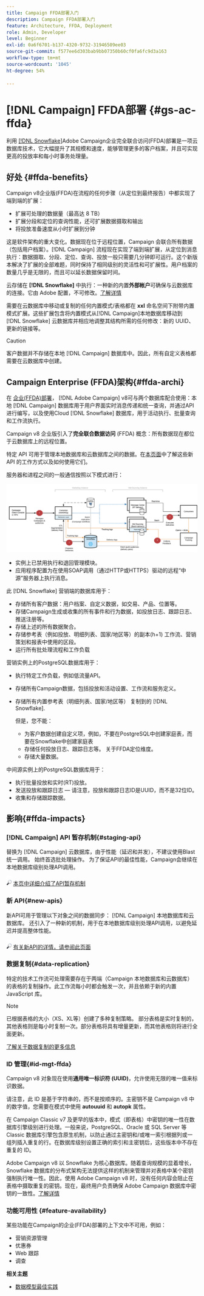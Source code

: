 ```yaml
---
title: Campaign FFDA部署入门
description: Campaign FFDA部署入门
feature: Architecture, FFDA, Deployment
role: Admin, Developer
level: Beginner
exl-id: 0a6f6701-b137-4320-9732-31946509ee03
source-git-commit: f577ee6d303bab9bb07350b60cf0fa6fc9d3a163
workflow-type: tm+mt
source-wordcount: '1045'
ht-degree: 54%

---
```


# [!DNL Campaign] FFDA部署 {#gs-ac-ffda}

利用 [[!DNL Snowflake]](https://www.snowflake.com/)Adobe Campaign企业完全联合访问(FFDA)部署是一项云数据库技术，它大幅提升了其规模和速度，能够管理更多的客户档案，并且可实现更高的投放率和每小时事务处理量。

## 好处 {#ffda-benefits}

Campaign v8企业版(FFDA)在流程的任何步骤（从定位到最终报告）中都实现了端到端的扩展：

* 扩展可处理的数据量（最高达 8 TB）
* 扩展分段和定位的查询性能，还可扩展数据摄取和输出
* 将投放准备速度从小时扩展到分钟

这是软件架构的重大变化。数据现在位于远程位置，Campaign 会联合所有数据（包括用户档案）。[!DNL Campaign] 流程现在实现了端到端扩展，从定位到消息执行：数据摄取、分段、定位、查询、投放一般只需要几分钟即可运行。这个新版本解决了扩展的全部难题，同时保持了相同级别的灵活性和可扩展性。用户档案的数量几乎是无限的，而且可以延长数据保留时间。

云存储在 **[!DNL Snowflake]** 中执行：一种新的内置&#x200B;**外部帐户**&#x200B;可确保与云数据库的连接。它由 Adobe 配置，不可修改。[了解详情](../config/external-accounts.md)

需要在云数据库中移动或复制的任何内置模式/表格都在 **xxl** 命名空间下附带内置模式扩展。这些扩展包含将内置模式从[!DNL Campaign]本地数据库移动到 [!DNL Snowflake] 云数据库并相应地调整其结构所需的任何修改：新的 UUID、更新的链接等。

>[!CAUTION]
>
> 客户数据并不存储在本地 [!DNL Campaign] 数据库中。因此，所有自定义表格都需要在云数据库中创建。
>

## Campaign Enterprise (FFDA)架构{#ffda-archi}

在 [企业(FFDA)部署](../architecture/enterprise-deployment.md)， [!DNL Adobe Campaign] v8可与两个数据库配合使用：本地 [!DNL Campaign] 数据库用于用户界面实时消息传递和统一查询，并通过API进行编写，以及使用Cloud [!DNL Snowflake] 数据库，用于活动执行、批量查询和工作流执行。

Campaign v8 企业版引入了&#x200B;**完全联合数据访问** (FFDA) 概念：所有数据现在都位于云数据库上的远程位置。

特定 API 可用于管理本地数据库和云数据库之间的数据。在[本页面](new-apis.md)中了解这些新 API 的工作方式以及如何使用它们。

服务器和进程之间的一般通信按照以下模式进行：

![](assets/architecture.png)

* 实例上已禁用执行和退回管理模块。
* 应用程序配置为在使用SOAP调用（通过HTTP或HTTPS）驱动的远程“中源”服务器上执行消息。

此 [!DNL Snowflake] 营销端的数据库用于：

* 存储所有客户数据：用户档案、自定义数据，如交易、产品、位置等。
* 存储Campaign生成或收集的所有事件和行为数据，如投放日志、跟踪日志、推送注册等。
* 存储上述的所有数据聚合。
* 存储参考表（例如投放、明细列表、国家/地区等）的副本(h+1) 工作流、营销策划和报表中使用的区段。
* 运行所有批处理流程和工作负载


营销实例上的PostgreSQL数据库用于：

* 执行特定工作负载，例如低流量API。
* 存储所有Campaign数据，包括投放和活动设置、工作流和服务定义。
* 存储所有内置参考表（明细列表、国家/地区等） 复制到的 [!DNL Snowflake].

  但是，您不能：
   * 为客户数据创建自定义项，例如，不要在PostgreSQL中创建家庭表，而要在Snowflake中创建家庭表
   * 存储任何投放日志、跟踪日志等。 关于FFDA定位维度。
   * 存储大量数据。


中间源实例上的PostgreSQL数据库用于：

* 执行批量投放和实时(RT)投放。
* 发送投放和跟踪日志 — 请注意，投放和跟踪日志ID是UUID，而不是32位ID。
* 收集和存储跟踪数据。


## 影响{#ffda-impacts}

### [!DNL Campaign] API 暂存机制{#staging-api}

替换为 [!DNL Campaign] 云数据库，由于性能（延迟和并发），不建议使用Blast统一调用。 始终首选批处理操作。 为了保证API的最佳性能，Campaign会继续在本地数据库级别处理API调用。

![](../assets/do-not-localize/glass.png) [本页中详细介绍了API暂存机制](staging.md)

### 新 API{#new-apis}

新API可用于管理以下对象之间的数据同步： [!DNL Campaign] 本地数据库和云数据库。 还引入了一种新的机制，用于在本地数据库级别处理API调用，以避免延迟并提高整体性能。

![](../assets/do-not-localize/glass.png) [有关新API的详情，请参阅此页面](new-apis.md)


### 数据复制{#data-replication}

特定的技术工作流可处理需要存在于两端（Campaign 本地数据库和云数据库）的表格的复制操作。此工作流每小时都会触发一次，并且依赖于新的内置 JavaScript 库。

>[!NOTE]
>
> 已根据表格的大小（XS、XL等）创建了多种复制策略。
> 部分表格是实时复制的，其他表格则是每小时复制一次。部分表格将具有增量更新，而其他表格则将进行全面更新。
>

[了解关于数据复制的更多信息](replication.md)

### ID 管理{#id-mgt-ffda}

Campaign v8 对象现在使用&#x200B;**通用唯一标识符 (UUID)**，允许使用无限的唯一值来标识数据。

请注意，此 ID 是基于字符串的，而不是按顺序的。主密钥不是 Campaign v8 中的数字值，您需要在模式中使用 **autouuid** 和 **autopk** 属性。

在 Campaign Classic v7 及更早的版本中，模式（即表格）中密钥的唯一性在数据库引擎级别进行处理。一般来说，PostgreSQL、Oracle 或 SQL Server 等 Classic 数据库引擎包含原生机制，以防止通过主密钥和/或唯一索引根据列或一组列插入重复的行。在数据库级别设置正确的索引和主密钥后，这些版本中不存在重复的 ID。

Adobe Campaign v8 以 Snowflake 为核心数据库。随着查询规模的显着增长，Snowflake 数据库的分布式架构无法提供这样的机制来管理并对表格中某个密钥强制执行唯一性。因此，使用 Adobe Campaign v8 时，没有任何内容会阻止在表格中摄取重复的密钥。现在，最终用户负责确保 Adobe Campaign 数据库中密钥的一致性。[了解详情](keys.md)

### 功能可用性 {#feature-availability}

某些功能在Campaign的企业(FFDA)部署的上下文中不可用，例如：

* 营销资源管理
* 优惠券
* Web 跟踪
* 调查


**相关主题**

* [数据模型最佳实践](../dev/datamodel-best-practices.md)
